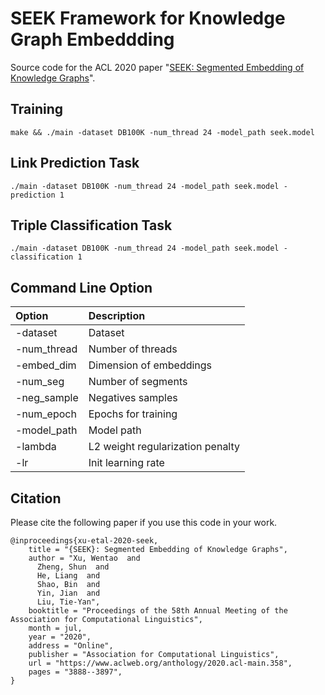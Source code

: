 # SEEK Framework for Knowledge Graph Embeddding
Source code for the ACL 2020 paper "[SEEK: Segmented Embedding of Knowledge Graphs](https://arxiv.org/abs/2005.00856)".

## Training
```
make && ./main -dataset DB100K -num_thread 24 -model_path seek.model
```
## Link Prediction Task
```
./main -dataset DB100K -num_thread 24 -model_path seek.model -prediction 1
```
## Triple Classification Task
```
./main -dataset DB100K -num_thread 24 -model_path seek.model -classification 1
```
## Command Line Option

|Option | Description|
|:-----|:------------|
|-dataset|Dataset|
|-num_thread|Number of threads|
|-embed_dim|Dimension of embeddings|
|-num_seg|Number of segments|
|-neg_sample|Negatives samples|
|-num_epoch|Epochs for training|
|-model_path|Model path|
|-lambda|L2 weight regularization penalty|
|-lr|Init learning rate|

## Citation
Please cite the following paper if you use this code in your work.
```
@inproceedings{xu-etal-2020-seek,
    title = "{SEEK}: Segmented Embedding of Knowledge Graphs",
    author = "Xu, Wentao  and
      Zheng, Shun  and
      He, Liang  and
      Shao, Bin  and
      Yin, Jian  and
      Liu, Tie-Yan",
    booktitle = "Proceedings of the 58th Annual Meeting of the Association for Computational Linguistics",
    month = jul,
    year = "2020",
    address = "Online",
    publisher = "Association for Computational Linguistics",
    url = "https://www.aclweb.org/anthology/2020.acl-main.358",
    pages = "3888--3897",
}
```
